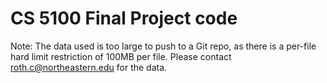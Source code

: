 # CS 5100 Final Project code

Note: The data used is too large to push to a Git repo, as there is a per-file hard limit restriction of 100MB per file.
Please contact roth.c@northeastern.edu for the data.
